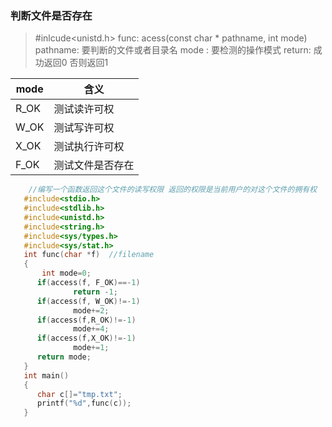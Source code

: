 ### 判断文件是否存在  

>
>#inlcude<unistd.h>
func: acess(const char * pathname, int mode)
pathname: 要判断的文件或者目录名
mode : 要检测的操作模式
return: 成功返回0 否则返回1

mode|含义
-|-
R_OK|测试读许可权
W_OK|测试写许可权
X_OK|测试执行许可权
F_OK|测试文件是否存在



```c++
    //编写一个函数返回这个文件的读写权限 返回的权限是当前用户的对这个文件的拥有权
   #include<stdio.h>
   #include<stdlib.h>
   #include<unistd.h>
   #include<string.h>
   #include<sys/types.h>
   #include<sys/stat.h>
   int func(char *f)  //filename
   {
       int mode=0;
      if(access(f, F_OK)==-1)
              return -1;
      if(access(f, W_OK)!=-1)
              mode+=2;
      if(access(f,R_OK)!=-1)
              mode+=4;
      if(access(f,X_OK)!=-1)
              mode+=1;
      return mode;
   }
   int main()
   {
      char c[]="tmp.txt";
      printf("%d",func(c));
   }    
```